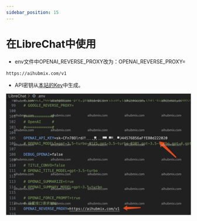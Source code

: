 ```yaml
---
sidebar_position: 15
---
```


# 在LibreChat中使用


- env文件中OPENAI_REVERSE_PROXY改为：OPENAI_REVERSE_PROXY= 
```
https://aihubmix.com/v1
```
- API密钥从[本站的Key](https://aihubmix.com/token)中生成。  

![图片](../media/LibreChat.jpg) 